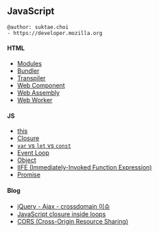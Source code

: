 ## JavaScript

```
@author: suktae.choi
- https://developer.mozilla.org
```

#### HTML
- [Modules](modules)
- [Bundler](bundler)
- [Transpiler](transpiler)
- [Web Component](web-component)
- [Web Assembly](web-assembly)
- [Web Worker](web-worker)

#### JS

- [this](https://github.com/FEDevelopers/tech.description/wiki/%EC%9E%90%EB%B0%94%EC%8A%A4%ED%81%AC%EB%A6%BD%ED%8A%B8%EC%97%90%EC%84%9C-%EC%82%AC%EC%9A%A9%EB%90%98%EB%8A%94-this%EC%97%90-%EB%8C%80%ED%95%9C-%EC%84%A4%EB%AA%85-1)
- [Closure](closure)
- [`var` vs `let` vs `const`](var-let-const)
- [Event Loop](https://medium.com/sjk5766/javascript-%EB%B9%84%EB%8F%99%EA%B8%B0-%ED%95%B5%EC%8B%AC-event-loop-%EC%A0%95%EB%A6%AC-422eb29231a8)
- [Object](https://medium.com/sjk5766/javascript-object-%ED%83%90%EA%B5%AC%EC%83%9D%ED%99%9C-7bc906cc377c)
- [IIFE (Immediately-Invoked Function Expression)](https://medium.com/sjk5766/iife-immediately-invoked-function-expression-%EC%A0%95%EB%A6%AC-53ab6543b828)
- [Promise](promise)

#### Blog

- [jQuery - Ajax - crossdomain 이슈](http://igna.tistory.com/19)
- [JavaScript closure inside loops](https://stackoverflow.com/questions/750486/javascript-closure-inside-loops-simple-practical-example)
- [CORS (Cross-Origin Resource Sharing)](https://evan-moon.github.io/2020/05/21/about-cors/)

